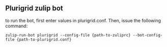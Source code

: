 ## Plurigrid zulip bot

to run the bot, first enter values in plurigrid.conf. Then, issue the following command:

`zulip-run-bot plurigrid --config-file {path-to-zuliprc} --bot-config-file {path-to-plurigrid.conf}`
